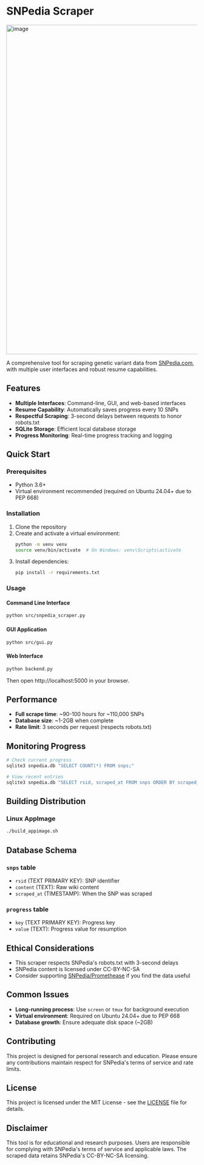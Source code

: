 # SNPedia Scraper
<img width="1920" height="868" alt="image" src="https://github.com/user-attachments/assets/dce27e60-84d8-4aba-81cd-98209d6f663b" />

A comprehensive tool for scraping genetic variant data from [SNPedia.com](https://www.snpedia.com), with multiple user interfaces and robust resume capabilities.

## Features

- **Multiple Interfaces**: Command-line, GUI, and web-based interfaces
- **Resume Capability**: Automatically saves progress every 10 SNPs
- **Respectful Scraping**: 3-second delays between requests to honor robots.txt
- **SQLite Storage**: Efficient local database storage
- **Progress Monitoring**: Real-time progress tracking and logging

## Quick Start

### Prerequisites

- Python 3.6+
- Virtual environment recommended (required on Ubuntu 24.04+ due to PEP 668)

### Installation

1. Clone the repository
2. Create and activate a virtual environment:
   ```bash
   python -m venv venv
   source venv/bin/activate  # On Windows: venv\Scripts\activate
   ```
3. Install dependencies:
   ```bash
   pip install -r requirements.txt
   ```

### Usage

#### Command Line Interface
```bash
python src/snpedia_scraper.py
```

#### GUI Application
```bash
python src/gui.py
```

#### Web Interface
```bash
python backend.py
```
Then open http://localhost:5000 in your browser.

## Performance

- **Full scrape time**: ~90-100 hours for ~110,000 SNPs
- **Database size**: ~1-2GB when complete
- **Rate limit**: 3 seconds per request (respects robots.txt)

## Monitoring Progress

```bash
# Check current progress
sqlite3 snpedia.db "SELECT COUNT(*) FROM snps;"

# View recent entries
sqlite3 snpedia.db "SELECT rsid, scraped_at FROM snps ORDER BY scraped_at DESC LIMIT 10;"
```

## Building Distribution

### Linux AppImage
```bash
./build_appimage.sh
```

## Database Schema

### `snps` table
- `rsid` (TEXT PRIMARY KEY): SNP identifier
- `content` (TEXT): Raw wiki content
- `scraped_at` (TIMESTAMP): When the SNP was scraped

### `progress` table
- `key` (TEXT PRIMARY KEY): Progress key
- `value` (TEXT): Progress value for resumption

## Ethical Considerations

- This scraper respects SNPedia's robots.txt with 3-second delays
- SNPedia content is licensed under CC-BY-NC-SA
- Consider supporting [SNPedia/Promethease](https://www.snpedia.com/index.php/Donate) if you find the data useful

## Common Issues

- **Long-running process**: Use `screen` or `tmux` for background execution
- **Virtual environment**: Required on Ubuntu 24.04+ due to PEP 668
- **Database growth**: Ensure adequate disk space (~2GB)

## Contributing

This project is designed for personal research and education. Please ensure any contributions maintain respect for SNPedia's terms of service and rate limits.

## License

This project is licensed under the MIT License - see the [LICENSE](LICENSE) file for details.

## Disclaimer

This tool is for educational and research purposes. Users are responsible for complying with SNPedia's terms of service and applicable laws. The scraped data retains SNPedia's CC-BY-NC-SA licensing.
